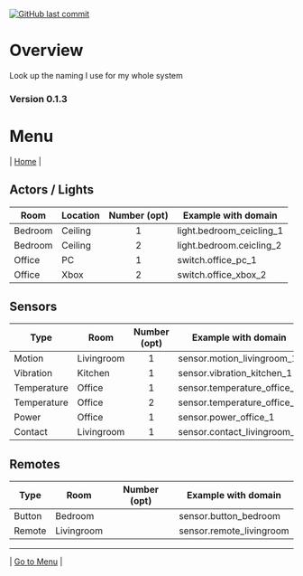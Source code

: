[![GitHub last commit](https://img.shields.io/github/last-commit/leroyby/homeassistant-config?style=plasticr)](https://github.com/leroyby/HomeAssistant-Config/commits/main)

# Overview
Look up the naming I use for my whole system
### Version 0.1.3

# <a name="menu">Menu</a>
| [Home](https://github.com/leroyby/Homeassistant-Config) |

## Actors / Lights
| Room | Location | Number (opt) | Example with domain|
| ------------- | ------------- | :---: |-------------|
|Bedroom|Ceiling|1| light.bedroom_ceicling_1|
|Bedroom|Ceiling|2| light.bedroom.ceicling_2|
|Office|PC|1| switch.office_pc_1
|Office|Xbox|2| switch.office_xbox_2

## Sensors
| Type  | Room | Number (opt) | Example with domain|
| ------------- | ------------- | :---: |-------------|
|Motion|Livingroom|1| sensor.motion_livingroom_1|
|Vibration|Kitchen|1| sensor.vibration_kitchen_1|
|Temperature|Office|1| sensor.temperature_office_1|
|Temperature|Office|2| sensor.temperature_office_2|
|Power|Office|1| sensor.power_office_1|
|Contact|Livingroom|1| sensor.contact_livingroom_1|

## Remotes
| Type | Room | Number (opt) | Example with domain|
| ------------- | ------------- | :---: |-------------|
|Button|Bedroom || sensor.button_bedroom|
|Remote|Livingroom||sensor.remote_livingroom|

---
| [Go to Menu](#menu) |




